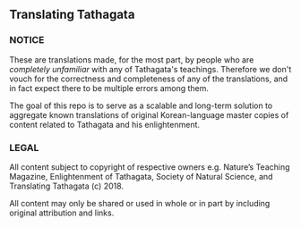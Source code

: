 ## Translating Tathagata



### NOTICE

These are translations made, for the most part, by people who are *completely unfamiliar* with any of Tathagata's teachings. Therefore we don't vouch for the correctness and completeness of any of the translations, and in fact expect there to be multiple errors among them. 

The goal of this repo is to serve as a scalable and long-term solution to aggregate known translations of original Korean-language master copies of content related to Tathagata and his enlightenment.


### LEGAL

All content subject to copyright of respective owners e.g. Nature’s Teaching Magazine, Enlightenment of Tathagata, Society of Natural Science, and Translating Tathagata (c) 2018.

All content may only be shared or used in whole or in part by including original attribution and links. 
